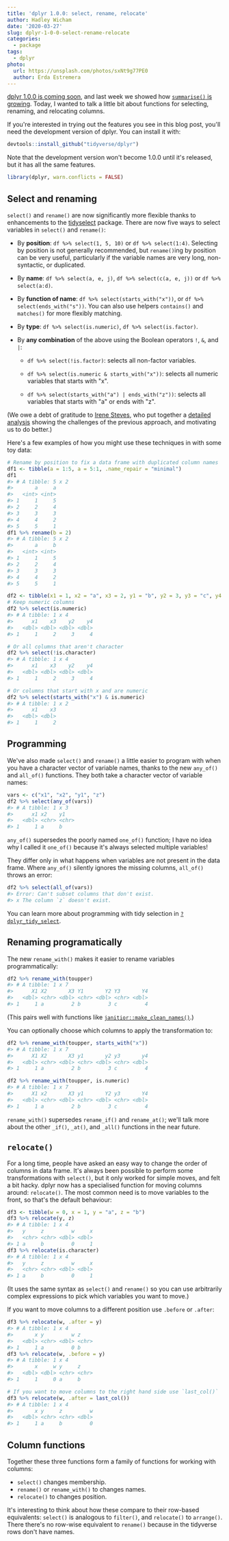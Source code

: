 ```yaml
---
title: 'dplyr 1.0.0: select, rename, relocate'
author: Hadley Wicham
date: '2020-03-27'
slug: dplyr-1-0-0-select-rename-relocate
categories:
  - package
tags:
  - dplyr
photo:
  url: https://unsplash.com/photos/sxNt9g77PE0
  author: Erda Estremera
---
```




[dplyr 1.0.0 is coming soon](https://www.tidyverse.org/blog/2020/03/dplyr-1-0-0-is-coming-soon/), and last week we showed how [`summarise()` is growing](https://www.tidyverse.org/blog/2020/03/dplyr-1-0-0-summarise/). Today, I wanted to talk a little bit about functions for selecting, renaming, and relocating columns.

If you're interested in trying out the features you see in this blog post, you'll need the development version of dplyr. You can install it with:


```r
devtools::install_github("tidyverse/dplyr")
```

Note that the development version won't become 1.0.0 until it's released, but it has all the same features.


```r
library(dplyr, warn.conflicts = FALSE)
```

## Select and renaming

`select()` and `rename()` are now significantly more flexible thanks to enhancements to the [tidyselect](https://tidyselect.r-lib.org/) package. There are now five ways to select variables in `select()` and `rename()`:

* By **position**: `df %>% select(1, 5, 10)` or `df %>% select(1:4)`.
  Selecting by position is not generally recommended, but `rename()`ing
  by position can be very useful, particularly if the variable names are 
  very long, non-syntactic, or duplicated.
 
* By **name**: `df %>% select(a, e, j)`, `df %>% select(c(a, e, j))` or 
  `df %>% select(a:d)`.

* By **function of name**: `df %>% select(starts_with("x"))`, or
  `df %>% select(ends_with("s"))`. You can also use helpers `contains()`
  and `matches()` for more flexibly matching.

* By **type**: `df %>% select(is.numeric)`, `df %>% select(is.factor)`.

* By **any combination** of the above using the Boolean operators `!`, `&`, and `|`:

    * `df %>% select(!is.factor)`: selects all non-factor variables.
    
    * `df %>% select(is.numeric & starts_with("x"))`: selects all
      numeric variables that starts with "x".
      
    * `df %>% select(starts_with("a") | ends_with("z"))`: selects all
      variables that starts with "a" or ends with "z".

(We owe a debt of gratitude to [Irene Steves](http://irene.rbind.io/), who put together a [detailed analysis](https://gist.github.com/isteves/afb7ac5a3b185f600d7f130d99142174) showing the challenges of the previous approach, and motivating us to do better.)

Here's a few examples of how you might use these techniques in with some toy data:


```r
# Rename by position to fix a data frame with duplicated column names
df1 <- tibble(a = 1:5, a = 5:1, .name_repair = "minimal")
df1
#> # A tibble: 5 x 2
#>       a     a
#>   <int> <int>
#> 1     1     5
#> 2     2     4
#> 3     3     3
#> 4     4     2
#> 5     5     1
df1 %>% rename(b = 2)
#> # A tibble: 5 x 2
#>       a     b
#>   <int> <int>
#> 1     1     5
#> 2     2     4
#> 3     3     3
#> 4     4     2
#> 5     5     1

df2 <- tibble(x1 = 1, x2 = "a", x3 = 2, y1 = "b", y2 = 3, y3 = "c", y4 = 4)
# Keep numeric columns
df2 %>% select(is.numeric)
#> # A tibble: 1 x 4
#>      x1    x3    y2    y4
#>   <dbl> <dbl> <dbl> <dbl>
#> 1     1     2     3     4

# Or all columns that aren't character
df2 %>% select(!is.character)
#> # A tibble: 1 x 4
#>      x1    x3    y2    y4
#>   <dbl> <dbl> <dbl> <dbl>
#> 1     1     2     3     4

# Or columns that start with x and are numeric
df2 %>% select(starts_with("x") & is.numeric)
#> # A tibble: 1 x 2
#>      x1    x3
#>   <dbl> <dbl>
#> 1     1     2
```

## Programming

We've also made `select()` and `rename()` a little easier to program with when you have a character vector of variable names, thanks to the new `any_of()` and `all_of()` functions. They both take a character vector of variable names:


```r
vars <- c("x1", "x2", "y1", "z")
df2 %>% select(any_of(vars))
#> # A tibble: 1 x 3
#>      x1 x2    y1   
#>   <dbl> <chr> <chr>
#> 1     1 a     b
```
`any_of()` supersedes the poorly named `one_of()` function; I have no idea why I called it `one_of()` because it's always selected multiple variables!

They differ only in what happens when variables are not present in the data frame. Where `any_of()` silently ignores the missing columns, `all_of()` throws an error:


```r
df2 %>% select(all_of(vars))
#> Error: Can't subset columns that don't exist.
#> x The column `z` doesn't exist.
```

You can learn more about programming with tidy selection in [`?dplyr_tidy_select`](https://dplyr.tidyverse.org/dev/reference/dplyr_tidy_select.html). 

## Renaming programatically

The new `rename_with()` makes it easier to rename variables programmatically:


```r
df2 %>% rename_with(toupper)
#> # A tibble: 1 x 7
#>      X1 X2       X3 Y1       Y2 Y3       Y4
#>   <dbl> <chr> <dbl> <chr> <dbl> <chr> <dbl>
#> 1     1 a         2 b         3 c         4
```
(This pairs well with functions like [`janitior::make_clean_names()`](http://sfirke.github.io/janitor/reference/make_clean_names.html).)

You can optionally choose which columns to apply the transformation to:


```r
df2 %>% rename_with(toupper, starts_with("x"))
#> # A tibble: 1 x 7
#>      X1 X2       X3 y1       y2 y3       y4
#>   <dbl> <chr> <dbl> <chr> <dbl> <chr> <dbl>
#> 1     1 a         2 b         3 c         4

df2 %>% rename_with(toupper, is.numeric)
#> # A tibble: 1 x 7
#>      X1 x2       X3 y1       Y2 y3       Y4
#>   <dbl> <chr> <dbl> <chr> <dbl> <chr> <dbl>
#> 1     1 a         2 b         3 c         4
```
`rename_with()` supersedes `rename_if()` and `rename_at()`; we'll talk more about the other `_if()`, `_at()`, and `_all()` functions in the near future.

## `relocate()`

For a long time, people have asked an easy way to change the order of columns in data frame. It's always been possible to perform some transformations with `select()`, but it only worked for simple moves, and felt a bit hacky. dplyr now has a specialised function for moving columns around: `relocate()`. The most common need is to move variables to the front, so that's the default behaviour:


```r
df3 <- tibble(w = 0, x = 1, y = "a", z = "b")
df3 %>% relocate(y, z)
#> # A tibble: 1 x 4
#>   y     z         w     x
#>   <chr> <chr> <dbl> <dbl>
#> 1 a     b         0     1
df3 %>% relocate(is.character)
#> # A tibble: 1 x 4
#>   y     z         w     x
#>   <chr> <chr> <dbl> <dbl>
#> 1 a     b         0     1
```

(It uses the same syntax as `select()` and `rename()` so you can use arbitrarily complex expressions to pick which variables you want to move.)

If you want to move columns to a different position use `.before` or `.after`:


```r
df3 %>% relocate(w, .after = y)
#> # A tibble: 1 x 4
#>       x y         w z    
#>   <dbl> <chr> <dbl> <chr>
#> 1     1 a         0 b
df3 %>% relocate(w, .before = y)
#> # A tibble: 1 x 4
#>       x     w y     z    
#>   <dbl> <dbl> <chr> <chr>
#> 1     1     0 a     b

# If you want to move columns to the right hand side use `last_col()`
df3 %>% relocate(w, .after = last_col())
#> # A tibble: 1 x 4
#>       x y     z         w
#>   <dbl> <chr> <chr> <dbl>
#> 1     1 a     b         0
```

## Column functions

Together these three functions form a family of functions for working with columns:

* `select()` changes membership.
* `rename()` or `rename_with()` to changes names.
* `relocate()` to changes position.

It's interesting to think about how these compare to their row-based equivalents:
`select()` is analogous to `filter()`, and `relocate()` to `arrange()`. There there's no row-wise equivalent to `rename()` because in the tidyverse rows don't have names.
